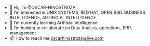 - 👋 Hi, I’m @OSCAR-HINOSTROZA
- 👀 I’m interested in UNIX SYSTEMS, RED HAT, OPEN BSD.  BUSINESS INTELLIGENCE, ARTIFICIAL INTELLIGENCE
- 🌱 I’m currently learning Artificial intelligence.
- 💞️ I’m looking to collaborate on Data Analisis, operations, ERP, management
- 📫 How to reach me oscarhinostroza@live.com

<!---
OSCAR-HINOSTROZA/OSCAR-HINOSTROZA is a ✨ special ✨ repository because its `README.md` (this file) appears on your GitHub profile.
You can click the Preview link to take a look at your changes.
--->
